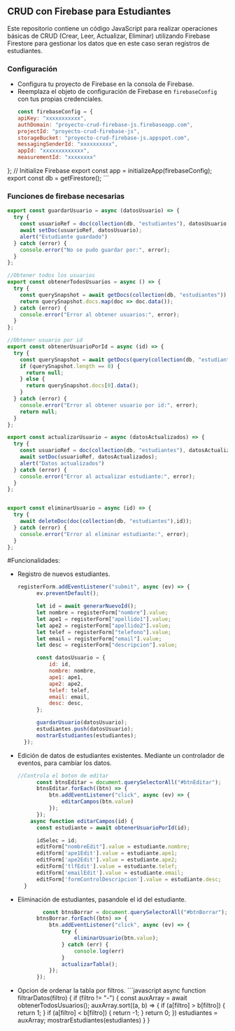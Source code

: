 ## CRUD con Firebase para Estudiantes

Este repositorio contiene un código JavaScript para realizar operaciones básicas de CRUD (Crear, Leer, Actualizar, Eliminar) utilizando Firebase Firestore para gestionar los datos que en este caso seran registros de estudiantes.

### Configuración

- Configura tu proyecto de Firebase en la consola de Firebase.
- Reemplaza el objeto de configuración de Firebase en `firebaseConfig` con tus propias credenciales.
  ```javascript
  const firebaseConfig = {
  apiKey: "xxxxxxxxxxx",
  authDomain: "proyecto-crud-firebase-js.firebaseapp.com",
  projectId: "proyecto-crud-firebase-js",
  storageBucket: "proyecto-crud-firebase-js.appspot.com",
  messagingSenderId: "xxxxxxxxxx",
  appId: "xxxxxxxxxxxxx",
  measurementId: "xxxxxxxx"
};
// Initialize Firebase
export const app = initializeApp(firebaseConfig);
export const db = getFirestore();
´´´

### Funciones de firebase necesarias
```javascript
export const guardarUsuario = async (datosUsuario) => {
  try {
    const usuarioRef = doc(collection(db, "estudiantes"), datosUsuario.id);
    await setDoc(usuarioRef, datosUsuario);
    alert("Estudiante guardado")
  } catch (error) {
    console.error("No se pudo guardar por:", error);
  }
};

//Obtener todos los usuarios 
export const obtenerTodosUsuarios = async () => {
  try {
    const querySnapshot = await getDocs(collection(db, "estudiantes"));
    return querySnapshot.docs.map(doc => doc.data());
  } catch (error) {
    console.error("Error al obtener usuarios:", error);
  }
};

//Obtener usuario por id
export const obtenerUsuarioPorId = async (id) => {
  try {
    const querySnapshot = await getDocs(query(collection(db, "estudiantes"), where("id", "==", id)));
    if (querySnapshot.length == 0) {
      return null;
    } else {
      return querySnapshot.docs[0].data();
    }
  } catch (error) {
    console.error("Error al obtener usuario por id:", error);
    return null;
  }
};

export const actualizarUsuario = async (datosActualizados) => {
  try {
    const usuarioRef = doc(collection(db, "estudiantes"), datosActualizados.id);
    await setDoc(usuarioRef, datosActualizados);
    alert("Datos actualizados")
  } catch (error) {
    console.error("Error al actualizar estudiante:", error);
  }
};


export const eliminarUsuario = async (id) => {
  try {
    await deleteDoc(doc(collection(db, "estudiantes"),id));
  } catch (error) {
    console.error("Error al eliminar estudiante:", error);
  }
};
```

#Funcionalidades: 

- Registro de nuevos estudiantes.
  ```javascript
  registerForm.addEventListener("submit", async (ev) => {
        ev.preventDefault();

        let id = await generarNuevoId();
        let nombre = registerForm["nombre"].value;
        let ape1 = registerForm["apellido1"].value;
        let ape2 = registerForm["apellido2"].value;
        let telef = registerForm["telefono"].value;
        let email = registerForm["email"].value;
        let desc = registerForm["descripcion"].value;

        const datosUsuario = {
            id: id,
            nombre: nombre,
            ape1: ape1,
            ape2: ape2,
            telef: telef,
            email: email,
            desc: desc,
        };

        guardarUsuario(datosUsuario);
        estudiantes.push(datosUsuario);
        mostrarEstudiantes(estudiantes);
    });
  ```
- Edición de datos de estudiantes existentes. Mediante un controlador de eventos, para cambiar los datos.
  ```javascript
  //Controla el boton de editar 
        const btnsEditar = document.querySelectorAll("#btnEditar");
        btnsEditar.forEach((btn) => {
            btn.addEventListener("click", async (ev) => {
                editarCampos(btn.value)
            });
        });
      async function editarCampos(id) {
        const estudiante = await obtenerUsuarioPorId(id);

        idSelec = id;
        editForm["nombreEdit"].value = estudiante.nombre;
        editForm['ape1Edit'].value = estudiante.ape1;
        editForm['ape2Edit'].value = estudiante.ape2;
        editForm['tlfEdit'].value = estudiante.telef;
        editForm['emailEdit'].value = estudiante.email;
        editForm['formControlDescripcion'].value = estudiante.desc;
    }
  ```
- Eliminación de estudiantes, pasandole el id del estudiante.
  ```javascript
          const btnsBorrar = document.querySelectorAll("#btnBorrar");
        btnsBorrar.forEach((btn) => {
            btn.addEventListener("click", async (ev) => {
                try {
                    eliminarUsuario(btn.value);
                } catch (err) {
                    console.log(err)
                }
                actualizarTabla();
            });
        });
  ```
- Opcion de ordenar la tabla por filtros.
  ´´´javascript
      async function filtrarDatos(filtro) {
        if (filtro != "-") {
            const auxArray = await obtenerTodosUsuarios();
            auxArray.sort((a, b) => {
                if (a[filtro] > b[filtro]) {
                    return 1;
                }
                if (a[filtro] < b[filtro]) {
                    return -1;
                }
                return 0;
            })
            estudiantes = auxArray;
            mostrarEstudiantes(estudiantes)
        }
    }
```


